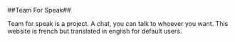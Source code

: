 ##Team For Speak##

Team for speak is a project. A chat, you can talk to whoever you want. This website is french but translated in english for default users.

